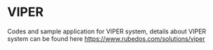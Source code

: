 # VIPER
Codes and sample application for VIPER system, details about VIPER system can be found here https://www.rubedos.com/solutions/viper
